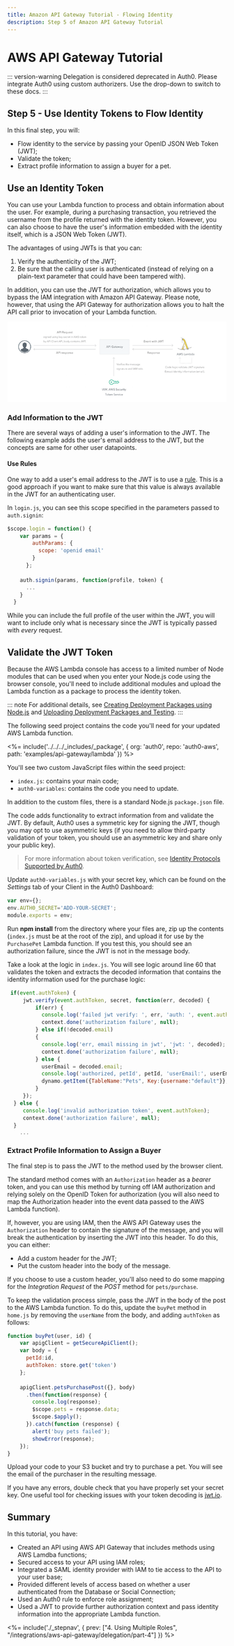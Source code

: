 ```yaml
---
title: Amazon API Gateway Tutorial - Flowing Identity
description: Step 5 of Amazon API Gateway Tutorial
---
```

# AWS API Gateway Tutorial

::: version-warning
Delegation is considered deprecated in Auth0. Please integrate Auth0 using custom authorizers. Use the drop-down to switch to these docs.
:::

## Step 5 - Use Identity Tokens to Flow Identity

In this final step, you will:

* Flow identity to the service by passing your OpenID JSON Web Token (JWT);
* Validate the token;
* Extract profile information to assign a buyer for a pet.

## Use an Identity Token

You can use your Lambda function to process and obtain information about the user. For example, during a purchasing transaction, you retrieved the username from the profile returned with the identity token. However, you can also choose to have the user's information embedded with the identity itself, which is a JSON Web Token (JWT).

The advantages of using JWTs is that you can:

1. Verify the authenticity of the JWT;
2. Be sure that the calling user is authenticated (instead of relying on a plain-text parameter that could have been tampered with).

In addition, you can use the JWT for authorization, which allows you to bypass the IAM integration with Amazon API Gateway. Please note, however, that using the API Gateway for authorization allows you to halt the API call prior to invocation of your Lambda function.

![AWS Identity Flow](/media/articles/integrations/aws-api-gateway/identity-flow.png)

### Add Information to the JWT

There are several ways of adding a user's information to the JWT. The following example adds the user's email address to the JWT, but the concepts are same for other user datapoints.

#### Use Rules

One way to add a user's email address to the JWT is to use a [rule](/rules). This is a good approach if you want to make sure that this value is always available in the JWT for an authenticating user.

In `login.js`, you can see this scope specified in the parameters passed to `auth.signin`:

```js
$scope.login = function() {
    var params = {
        authParams: {
          scope: 'openid email'
        }
      };

    auth.signin(params, function(profile, token) {
      ...
    }
  }
```

While you can include the full profile of the user within the JWT, you will want to include only what is necessary since the JWT is typically passed with *every* request.

## Validate the JWT Token

Because the AWS Lambda console has access to a limited number of Node modules that can be used when you enter your Node.js code using the browser console, you'll need to include additional modules and upload the Lambda function as a package to process the identity token.

::: note
For additional details, see [Creating Deployment Packages using Node.js](http://docs.aws.amazon.com/lambda/latest/dg/nodejs-create-deployment-pkg.html) and [Uploading Deployment Packages and Testing](http://docs.aws.amazon.com/lambda/latest/dg/walkthrough-s3-events-adminuser-create-test-function-upload-zip-test.html).
:::

The following seed project contains the code you'll need for your updated AWS Lambda function.

<%= include('../../../_includes/_package', {
  org: 'auth0',
  repo: 'auth0-aws',
  path: 'examples/api-gateway/lambda'
}) %>

You'll see two custom JavaScript files within the seed project:

* `index.js`: contains your main code;
* `auth0-variables`: contains the code you need to update.

In addition to the custom files, there is a standard Node.js `package.json` file.

The code adds functionality to extract information from and validate the JWT. By default, Auth0 uses a symmetric key for signing the JWT, though you may opt to use asymmetric keys (if you need to allow third-party validation of your token, you should use an asymmetric key and share only your public key).

>For more information about token verification, see [Identity Protocols Supported by Auth0](/protocols).

Update `auth0-variables.js` with your secret key, which can be found on the *Settings* tab of your Client in the Auth0 Dashboard:

```js
var env={};
env.AUTH0_SECRET='ADD-YOUR-SECRET';
module.exports = env;
```

Run **npm install** from the directory where your files are, zip up the contents (`index.js` must be at the root of the zip), and upload it for use by the `PurchasePet` Lambda function. If you test this, you should see an authorization failure, since the JWT is not in the message body.

Take a look at the logic in `index.js`. You will see logic around line 60 that validates the token and extracts the decoded information that contains the identity information used for the purchase logic:

```js
 if(event.authToken) {
     jwt.verify(event.authToken, secret, function(err, decoded) {
         if(err) {
           console.log('failed jwt verify: ', err, 'auth: ', event.authToken);
           context.done('authorization failure', null);
         } else if(!decoded.email)
         {
           console.log('err, email missing in jwt', 'jwt: ', decoded);
           context.done('authorization failure', null);
         } else {
           userEmail = decoded.email;
           console.log('authorized, petId', petId, 'userEmail:', userEmail);
           dynamo.getItem({TableName:"Pets", Key:{username:"default"}}, readcb);
         }
     });
  } else {
     console.log('invalid authorization token', event.authToken);
     context.done('authorization failure', null);
  }
    ...
```

### Extract Profile Information to Assign a Buyer

The final step is to pass the JWT to the method used by the browser client.

The standard method comes with an `Authorization` header as a *bearer* token, and you can use this method by turning off IAM authorization and relying solely on the OpenID Token for authorization (you will also need to map the Authorization header into the event data passed to the AWS Lambda function).

If, however, you are using IAM, then the AWS API Gateway uses the `Authorization` header to contain the signature of the message, and you will break the authentication by inserting the JWT into this header. To do this, you can either:

* Add a custom header for the JWT;
* Put the custom header into the body of the message.

If you choose to use a custom header, you'll also need to do some mapping for the *Integration Request* of the *POST* method for `pets/purchase`.

To keep the validation process simple, pass the JWT in the body of the post to the AWS Lambda function. To do this, update the `buyPet` method in `home.js` by removing the `userName` from the body, and adding `authToken` as follows:

```js
function buyPet(user, id) {
    var apigClient = getSecureApiClient();
    var body = {
      petId:id,
      authToken: store.get('token')
    };

    apigClient.petsPurchasePost({}, body)
      .then(function(response) {
        console.log(response);
        $scope.pets = response.data;
        $scope.$apply();
      }).catch(function (response) {
        alert('buy pets failed');
        showError(response);
    });
}
```

Upload your code to your S3 bucket and try to purchase a pet. You will see the email of the purchaser in the resulting message.

If you have any errors, double check that you have properly set your secret key. One useful tool for checking issues with your token decoding is [jwt.io](http://jwt.io/).

## Summary

In this tutorial, you have:

* Created an API using AWS API Gateway that includes methods using AWS Lamdba functions;
* Secured access to your API using IAM roles;
* Integrated a SAML identity provider with IAM to tie access to the API to your user base;
* Provided different levels of access based on whether a user authenticated from the Database or Social Connection;
* Used an Auth0 rule to enforce role assignment;
* Used a JWT to provide further authorization context and pass identity information into the appropriate Lambda function.

<%= include('./_stepnav', {
 prev: ["4. Using Multiple Roles", "/integrations/aws-api-gateway/delegation/part-4"]
}) %>

